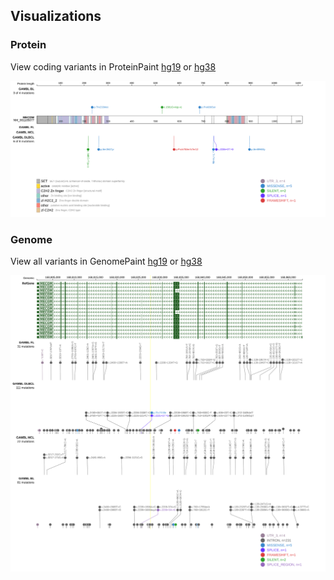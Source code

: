 ## Visualizations
### Protein
View coding variants in ProteinPaint [hg19](https://morinlab.github.io/LLMPP/GAMBL/MECOM_protein.html)  or [hg38](https://morinlab.github.io/LLMPP/GAMBL/MECOM_protein_hg38.html)

![](images/proteinpaint/MECOM_NM_001105077.svg)

### Genome
View all variants in GenomePaint [hg19](https://morinlab.github.io/LLMPP/GAMBL/MECOM.html)  or [hg38](https://morinlab.github.io/LLMPP/GAMBL/MECOM_hg38.html)

![](images/proteinpaint/MECOM.svg)

